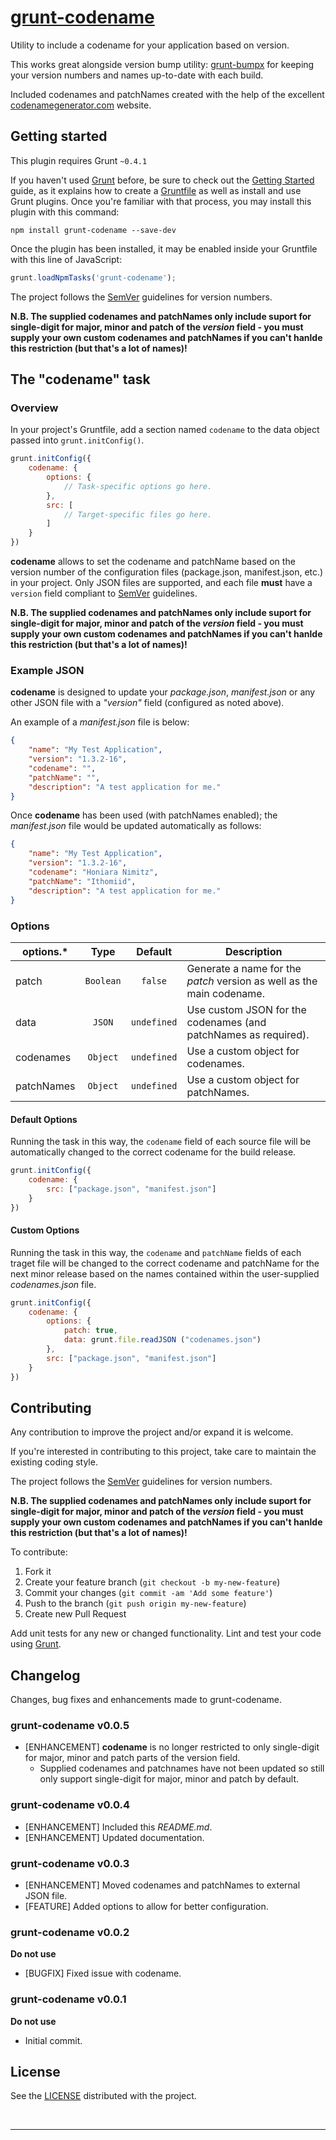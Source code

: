 # [grunt-codename](id:mainTitle)

Utility to include a codename for your application based on version.

This works great alongside version bump utility: [grunt-bumpx][] for keeping your version numbers and names up-to-date with each build.

Included codenames and patchNames created with the help of the excellent [codenamegenerator.com][] website.

## Getting started

This plugin requires Grunt `~0.4.1`

If you haven't used [Grunt][] before, be sure to check out the [Getting Started][] guide, as it explains how to create a [Gruntfile][] as well as install and use Grunt plugins. Once you're familiar with that process, you may install this plugin with this command:

```shell
npm install grunt-codename --save-dev
```

Once the plugin has been installed, it may be enabled inside your Gruntfile with this line of JavaScript:

```javascript
grunt.loadNpmTasks('grunt-codename');
```

The project follows the [SemVer][] guidelines for version numbers.

**N.B. The supplied codenames and patchNames only include suport for single-digit for major, minor and patch of the *version* field - you must supply your own custom codenames and patchNames if you can't hanlde this restriction (but that's a lot of names)!**

## The "codename" task

### Overview
In your project's Gruntfile, add a section named `codename` to the data object passed into `grunt.initConfig()`.

```javascript
grunt.initConfig({
    codename: {
        options: {
            // Task-specific options go here.
        },
        src: [
            // Target-specific files go here.
        ]
	}
})
```

**codename** allows to set the codename and patchName based on the version number of the configuration files (package.json, manifest.json, etc.) in your project. Only JSON files are supported, and each file **must** have a `version` field compliant to [SemVer][] guidelines.

**N.B. The supplied codenames and patchNames only include suport for single-digit for major, minor and patch of the *version* field - you must supply your own custom codenames and patchNames if you can't hanlde this restriction (but that's a lot of names)!**

### Example JSON

**codename** is designed to update your *package.json*, *manifest.json* or any other JSON file with a *"version"* field (configured as noted above).

An example of a *manifest.json* file is below:

```json
{
	"name": "My Test Application",
	"version": "1.3.2-16",
	"codename": "",
	"patchName": "",
	"description": "A test application for me."
}
```

Once **codename** has been used (with patchNames enabled); the *manifest.json* file would be updated automatically as follows:

```json
{
	"name": "My Test Application",
	"version": "1.3.2-16",
	"codename": "Honiara Nimitz",
	"patchName": "Ithomiid",
	"description": "A test application for me."
}
```

### Options

options.* | Type | Default | Description
---|:---:|:---:|---
patch|`Boolean`|`false`|Generate a name for the *patch* version as well as the main codename.
data|`JSON`|`undefined`|Use custom JSON for the codenames (and patchNames as required).
codenames|`Object`|`undefined`|Use a custom object for codenames.
patchNames|`Object`|`undefined`|Use a custom object for patchNames.

#### Default Options
Running the task in this way, the `codename` field of each source file will be automatically changed to the correct codename for the build release.

```javascript
grunt.initConfig({
    codename: {
        src: ["package.json", "manifest.json"]
    }
})
```

#### Custom Options
Running the task in this way, the `codename` and `patchName` fields of each traget file will be changed to the correct codename and patchName for the next minor release based on the names contained within the user-supplied *codenames.json* file.

```javascript
grunt.initConfig({
    codename: {
        options: {
            patch: true,
            data: grunt.file.readJSON ("codenames.json")
    	},
    	src: ["package.json", "manifest.json"]
    }
})
```

## Contributing

Any contribution to improve the project and/or expand it is welcome.

If you're interested in contributing to this project, take care to maintain the existing coding style.

The project follows the [SemVer][] guidelines for version numbers.

**N.B. The supplied codenames and patchNames only include suport for single-digit for major, minor and patch of the *version* field - you must supply your own custom codenames and patchNames if you can't hanlde this restriction (but that's a lot of names)!**

To contribute:

1. Fork it
2. Create your feature branch (`git checkout -b my-new-feature`)
3. Commit your changes (`git commit -am 'Add some feature'`)
4. Push to the branch (`git push origin my-new-feature`)
5. Create new Pull Request

Add unit tests for any new or changed functionality. Lint and test your code using [Grunt][grunt].

## Changelog

Changes, bug fixes and enhancements made to grunt-codename.

### grunt-codename v0.0.5

* [ENHANCEMENT] **codename** is no longer restricted to only single-digit for major, minor and patch parts of the version field.
	* Supplied codenames and patchnames have not been updated so still only support single-digit for major, minor and patch by default.

### grunt-codename v0.0.4

* [ENHANCEMENT] Included this *README.md*.
* [ENHANCEMENT] Updated documentation.

### grunt-codename v0.0.3

* [ENHANCEMENT] Moved codenames and patchNames to external JSON file.
* [FEATURE] Added options to allow for better configuration.

### grunt-codename v0.0.2

**Do not use**

* [BUGFIX] Fixed issue with codename.

### grunt-codename v0.0.1

**Do not use**

* Initial commit.

## License
See the [LICENSE][] distributed with the project.


&nbsp;
___

[grunt]: http://gruntjs.com/
[GruntFile]: http://gruntjs.com/sample-gruntfile
[Getting Started]: http://gruntjs.com/getting-started
[grunt-bumpx]: https://github.com/Ragnarokkr/grunt-bumpx/
[SemVer]: http://semver.org/
[LICENSE]: LICENSE-MIT
[codenamegenerator.com]: http://www.codenamegenerator.com



